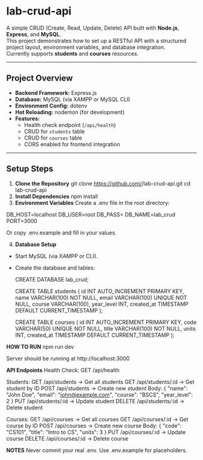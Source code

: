 # lab-crud-api

A simple CRUD (Create, Read, Update, Delete) API built with **Node.js**, **Express**, and **MySQL**.  
This project demonstrates how to set up a RESTful API with a structured project layout, environment variables, and database integration.  
Currently supports **students** and **courses** resources.

---

## Project Overview
- **Backend Framework:** Express.js  
- **Database:** MySQL (via XAMPP or MySQL CLI)  
- **Environment Config:** dotenv  
- **Hot Reloading:** nodemon (for development)  
- **Features:**
  - Health check endpoint (`/api/health`)
  - CRUD for `students` table
  - CRUD for `courses` table
  - CORS enabled for frontend integration

---

## Setup Steps

1. **Clone the Repository**
   git clone https://github.com/<your-username>/lab-crud-api.git
   cd lab-crud-api
2. **Install Dependencies**
  npm install
3. **Environment Variables**
  Create a .env file in the root directory:
  
  DB_HOST=localhost
  DB_USER=root
  DB_PASS=
  DB_NAME=lab_crud
  PORT=3000

  Or copy .env.example and fill in your values.

4. **Database Setup**
- Start MySQL (via XAMPP or CLI).
- Create the database and tables:

  CREATE DATABASE lab_crud;
  
  CREATE TABLE students (
    id INT AUTO_INCREMENT PRIMARY KEY,
    name VARCHAR(100) NOT NULL,
    email VARCHAR(100) UNIQUE NOT NULL,
    course VARCHAR(100),
    year_level INT,
    created_at TIMESTAMP DEFAULT CURRENT_TIMESTAMP
  );
  
  CREATE TABLE courses (
    id INT AUTO_INCREMENT PRIMARY KEY,
    code VARCHAR(50) UNIQUE NOT NULL,
    title VARCHAR(100) NOT NULL,
    units INT,
    created_at TIMESTAMP DEFAULT CURRENT_TIMESTAMP
  );

**HOW TO RUN**
  npm run dev
  
  Server should be running at http://localhost:3000

**API Endpoints**
  Health Check:
  GET /api/health

Students:
  GET /api/students → Get all students
  GET /api/students/:id → Get student by ID
  POST /api/students → Create new student
  Body: { "name": "John Doe", "email": "john@example.com", "course": "BSCS", "year_level": 2 }
  PUT /api/students/:id → Update student
  DELETE /api/students/:id → Delete student

Courses:
  GET /api/courses → Get all courses
  GET /api/courses/:id → Get course by ID
  POST /api/courses → Create new course
  Body: { "code": "CS101", "title": "Intro to CS", "units": 3 }
  PUT /api/courses/:id → Update course
  DELETE /api/courses/:id → Delete course

**NOTES**
Never commit your real .env. Use .env.example for placeholders.

